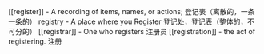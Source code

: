 
[[register]] - A recording of items, names, or actions; 登记表（离散的，一条一条的）
registry - A place where you Register 登记处，登记表（整体的，不可分的）
[[registrar]] - One who registers 注册员
[[registration]] - the act of registering. 注册